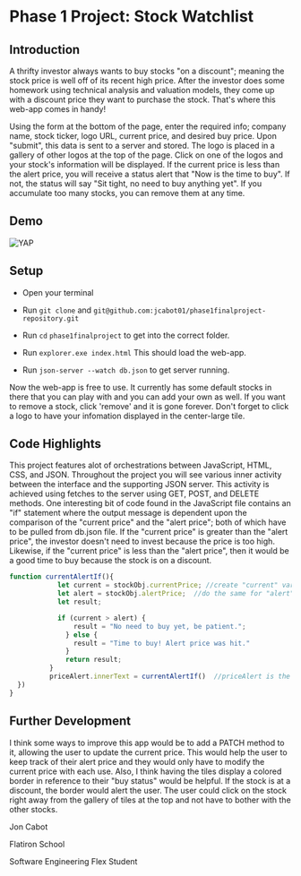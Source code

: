 # Phase 1 Project:  Stock Watchlist

## Introduction

A thrifty investor always wants to buy stocks "on a discount"; meaning the stock price is well off of its recent high price.  After the investor does some homework using technical analysis and valuation models, they come up with a discount price they want to purchase the stock.  That's where this web-app comes in handy!

Using the form at the bottom of the page, enter the required info; company name, stock ticker, logo URL, current price, and desired buy price.  Upon "submit", this data is sent to a server and stored.  The logo is placed in a gallery of other logos at the top of the page.  Click on one of the logos and your stock's information will be displayed. If the current price is less than the alert price, you will receive a status alert that "Now is the time to buy".  If not, the status will say "Sit tight, no need to buy anything yet".  If you accumulate too many stocks, you can remove them at any time.

## Demo

![YAP](https://i.imgur.com/xZOJbyl.gif)

## Setup

* Open your terminal

* Run `git clone` and `git@github.com:jcabot01/phase1finalproject-repository.git`

* Run `cd` `phase1finalproject` to get into the correct folder.

* Run `explorer.exe index.html` This should load the web-app.

* Run `json-server --watch db.json` to get server running.

Now the web-app is free to use.  It currently has some default stocks in there that you can play with and you can add your own as well.  If you want to remove a stock, click 'remove' and it is gone forever.  Don't forget to click a logo to have your infomation displayed in the center-large tile.

## Code Highlights

This project features alot of orchestrations between JavaScript, HTML, CSS, and JSON.  Throughout the project you will see various inner activity between the interface and the supporting JSON server.  This activity is achieved using fetches to the server using GET, POST, and DELETE methods. One interesting bit of code found in the JavaScript file contains an "if" statement where the output message is dependent upon the comparison of the "current price" and the "alert price"; both of which have to be pulled from db.json file.  If the "current price" is greater than the "alert price", the investor doesn't need to invest because the price is too high.  Likewise, if the "current price" is less than the "alert price", then it would be a good time to buy because the stock is on a discount.

```javascript
function currentAlertIf(){
            let current = stockObj.currentPrice; //create "current" variable, assign it to json-object "current price"
            let alert = stockObj.alertPrice;  //do the same for "alert"
            let result;

            if (current > alert) {  
                result = "No need to buy yet, be patient.";
              } else {
                result = "Time to buy! Alert price was hit."
              }
              return result;
          }
          priceAlert.innerText = currentAlertIf()  //priceAlert is the alert box on the webpage containing BUY Status & BUY Price.  InnerText of that <div> to the function above.
  })
}
```

## Further Development

I think some ways to improve this app would be to add a PATCH method to it, allowing the user to update the current price.  This would help the user to keep track of their alert price and they would only have to modify the current price with each use.  Also, I think having the tiles display a colored border in reference to their "buy status" would be helpful.  If the stock is at a discount, the border would alert the user.  The user could click on the stock right away from the gallery of tiles at the top and not have to bother with the other stocks.


Jon Cabot

Flatiron School
 
Software Engineering Flex Student

